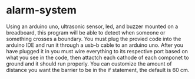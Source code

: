 # alarm-system
Using an arduino uno, ultrasonic sensor, led, and buzzer mounted on a breadboard, this program will be able to detect when someone or something crosses a boundary. You must plug the provied code into the arduino IDE and run it through a usb-b cable to an arduino uno. After you have plugged it in you must wire everything to its respective port based on what you see in the code, then attactch each cathode of each componet to ground and it should run properly. You can customize the amount of distance you want the barrier to be in the if statement, the default is 60 cm.
